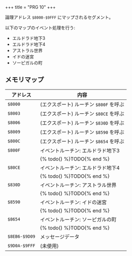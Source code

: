 +++
title = "PRG 10"
+++

論理アドレス `$8000-$9FFF` にマップされるセグメント。

以下のマップのイベント処理を行う:

* エルドラド地下3
* エルドラド地下4
* アストラル世界
* イドの迷宮
* ソーピガルの町

## メモリマップ

| アドレス | 内容 |
| -- | -- |
| `$8000` | (エクスポート) ルーチン `$800F` を呼ぶ |
| `$8003` | (エクスポート) ルーチン `$80CE` を呼ぶ |
| `$8006` | (エクスポート) ルーチン `$830D` を呼ぶ |
| `$8009` | (エクスポート) ルーチン `$8590` を呼ぶ |
| `$800C` | (エクスポート) ルーチン `$8654` を呼ぶ |
| `$800F` | イベントルーチン: エルドラド地下3 |
| | {% todo() %}TODO{% end %} |
| `$80CE` | イベントルーチン: エルドラド地下4 |
| | {% todo() %}TODO{% end %} |
| `$830D` | イベントルーチン: アストラル世界 |
| | {% todo() %}TODO{% end %} |
| `$8590` | イベントルーチン: イドの迷宮 |
| | {% todo() %}TODO{% end %} |
| `$8654` | イベントルーチン: ソーピガルの町 |
| | {% todo() %}TODO{% end %} |
| `$8EB6-$9D09` | メッセージデータ |
| `$9D0A-$9FFF` | (未使用) |
